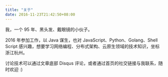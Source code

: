 ```yaml
---
title: "关于"
date: 2016-11-23T21:42:50+08:00
---
```


我，一个 95 年、黑头发、戴眼镜的小伙子。

2016 年参加工作，以 Java 谋生，也对 JavaScript、Python、Golang、Shell Script 感兴趣，想要学习网络编程、分布式架构、云原生领域的技术知识，坐标浙江杭州。

讨论技术可以通过文章底部 Disqus 评论，或者通过首页的社交链接与我联系，随时欢迎 :)
